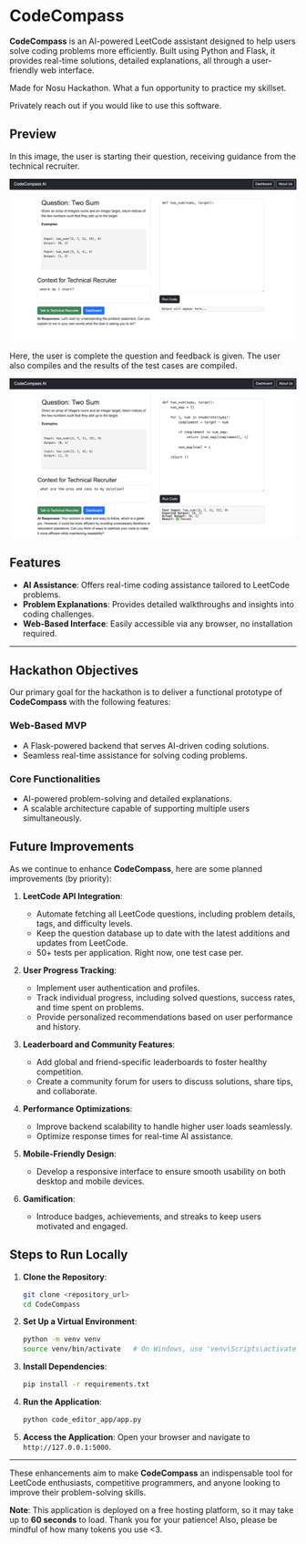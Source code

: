 # CodeCompass

**CodeCompass** is an AI-powered LeetCode assistant designed to help users solve coding problems more efficiently. Built using Python and Flask, it provides real-time solutions, detailed explanations, all through a user-friendly web interface. 

Made for Nosu Hackathon. What a fun opportunity to practice my skillset.

Privately reach out if you would like to use this software.

## Preview

In this image, the user is starting their question, receiving guidance from the technical recruiter.

![Starting Question](images/starting-question.png)

Here, the user is complete the question and feedback is given. The user also compiles and
the results of the test cases are compiled.

![Completing Question](images/completed-question.png)

## Features

- **AI Assistance**: Offers real-time coding assistance tailored to LeetCode problems.
- **Problem Explanations**: Provides detailed walkthroughs and insights into coding challenges.
- **Web-Based Interface**: Easily accessible via any browser, no installation required.

---

## Hackathon Objectives

Our primary goal for the hackathon is to deliver a functional prototype of **CodeCompass** with the following features:

### Web-Based MVP

- A Flask-powered backend that serves AI-driven coding solutions.
- Seamless real-time assistance for solving coding problems.

### Core Functionalities

- AI-powered problem-solving and detailed explanations.
- A scalable architecture capable of supporting multiple users simultaneously.


## Future Improvements

As we continue to enhance **CodeCompass**, here are some planned improvements (by priority):

1. **LeetCode API Integration**:
   - Automate fetching all LeetCode questions, including problem details, tags, and difficulty levels.
   - Keep the question database up to date with the latest additions and updates from LeetCode.
   - 50+ tests per application. Right now, one test case per.

2. **User Progress Tracking**:
   - Implement user authentication and profiles.
   - Track individual progress, including solved questions, success rates, and time spent on problems.
   - Provide personalized recommendations based on user performance and history.

3. **Leaderboard and Community Features**:
   - Add global and friend-specific leaderboards to foster healthy competition.
   - Create a community forum for users to discuss solutions, share tips, and collaborate.

4. **Performance Optimizations**:
   - Improve backend scalability to handle higher user loads seamlessly.
   - Optimize response times for real-time AI assistance.

5. **Mobile-Friendly Design**:
   - Develop a responsive interface to ensure smooth usability on both desktop and mobile devices.

6. **Gamification**:
   - Introduce badges, achievements, and streaks to keep users motivated and engaged.

## Steps to Run Locally

1. **Clone the Repository**:
   ```bash
   git clone <repository_url>
   cd CodeCompass
   ```

2. **Set Up a Virtual Environment**:
   ```bash
   python -m venv venv
   source venv/bin/activate   # On Windows, use 'venv\Scripts\activate'
   ```

3. **Install Dependencies**:
   ```bash
   pip install -r requirements.txt
   ```

4. **Run the Application**:
   ```bash
   python code_editor_app/app.py
   ```

5. **Access the Application**:
   Open your browser and navigate to `http://127.0.0.1:5000`.

---

These enhancements aim to make **CodeCompass** an indispensable tool for LeetCode enthusiasts, competitive programmers, and anyone looking to improve their problem-solving skills.

**Note**: This application is deployed on a free hosting platform, so it may take up to **60 seconds** to load. Thank you for your patience! Also, please be mindful of how many tokens you use <3.
